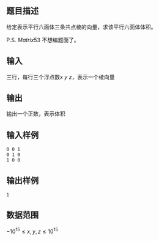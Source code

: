 ## 题目描述

给定表示平行六面体三条共点棱的向量，求该平行六面体体积。

P.S. $Matrix53$ 不想编题面了。

## 输入

三行，每行三个浮点数$x \ y \ z$，表示一个棱向量

## 输出

输出一个正数，表示体积

## 输入样例

    0 0 1
    0 1 0
    1 0 0

## 输出样例

    1

## 数据范围

$-10^{15}\leq x,y,z \leq 10^{15}$
